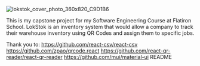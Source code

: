 ![lokstok_cover_photo_360x820_C9D1B6](https://user-images.githubusercontent.com/81888562/154273177-fe2b9ac6-3774-4924-88fa-984286622a64.png)

This is my capstone project for my Software Engineering Course at Flatiron School. LokStok is an inventory system that would allow a company to track their warehouse inventory using QR Codes and assign them to specific jobs.

Thank you to: 
https://github.com/react-csv/react-csv
https://github.com/zpao/qrcode.react
https://github.com/react-qr-reader/react-qr-reader
https://github.com/mui/material-ui
README



<!-- This README would normally document whatever steps are necessary to get theapplication up and running.

Things you may want to cover:

* Ruby version

* System dependencies

* Configuration

* Database creation

* Database initialization

* How to run the test suite

* Services (job queues, cache servers, search engines, etc.)

* Deployment instructions

* ...
 -->
